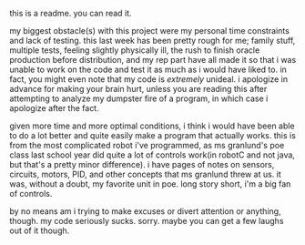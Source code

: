 this is a readme. you can read it.

my biggest obstacle(s) with this project were my personal time constraints and lack of testing. this last week has been pretty rough for 
me; family stuff, multiple tests, feeling slightly physically ill, the rush to finish oracle production before distribution, and my rep part
have all made it so that i was unable to work on the code and test it as much as i would have liked to. in fact, you might even note that my 
code is *extremely* unideal. i apologize in advance for making your brain hurt, unless you are reading this after attempting to analyze my
dumpster fire of a program, in which case i apologize after the fact.

given more time and more optimal conditions, i think i would have been able to do a lot better and quite easily make a program that actually works. this is
from the most complicated robot i've programmed, as ms granlund's poe class last school year did quite a lot of controls work(in robotC and not java,
but that's a pretty minor difference). i have pages of notes on sensors, circuits, motors, PID, and other concepts that ms granlund threw at us. it was,
without a doubt, my favorite unit in poe. long story short, i'm a big fan of controls.

by no means am i trying to make excuses or divert attention or anything, though. my code seriously sucks. sorry. maybe you can get a few laughs
out of it though.
